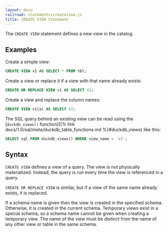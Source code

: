 ```yaml
---
layout: docu
railroad: statements/createview.js
title: CREATE VIEW Statement
---
```


The `CREATE VIEW` statement defines a new view in the catalog.

## Examples

Create a simple view:

```sql
CREATE VIEW v1 AS SELECT * FROM tbl;
```

Create a view or replace it if a view with that name already exists:

```sql
CREATE OR REPLACE VIEW v1 AS SELECT 42;
```

Create a view and replace the column names:

```sql
CREATE VIEW v1(a) AS SELECT 42;
```

The SQL query behind an existing view can be read using the [`duckdb_views()` function]({% link docs/1.0/sql/meta/duckdb_table_functions.md %}#duckdb_views) like this:

```sql
SELECT sql FROM duckdb_views() WHERE view_name = 'v1';
```

## Syntax

<div id="rrdiagram"></div>

`CREATE VIEW` defines a view of a query. The view is not physically materialized. Instead, the query is run every time the view is referenced in a query.

`CREATE OR REPLACE VIEW` is similar, but if a view of the same name already exists, it is replaced.

If a schema name is given then the view is created in the specified schema. Otherwise, it is created in the current schema. Temporary views exist in a special schema, so a schema name cannot be given when creating a temporary view. The name of the view must be distinct from the name of any other view or table in the same schema.